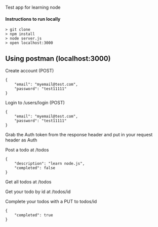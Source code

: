 Test app for learning node

#### Instructions to run locally
```
> git clone
> npm install
> node server.js
> open localhost:3000
```
## Using postman (localhost:3000)
Create account (POST)
```
{
	"email": "myemail@test.com",
    "password": "test11111"
}
```
Login to /users/login (POST)
```
{
	"email": "myemail@test.com",
    "password": "test11111"
}
```
Grab the Auth token from the response header and put in your request header as Auth

Post a todo at /todos
```
{
	"description": "learn node.js",
    "completed": false
}
```
Get all todos at /todos

Get your todo by id at /todos/id

Complete your todos with a PUT to todos/id
```
{
    "completed": true
}
```
